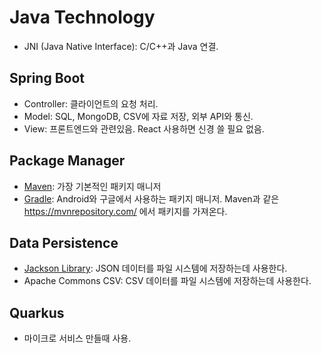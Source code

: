 # Java Technology
- JNI (Java Native Interface): C/C++과 Java 연결.

## Spring Boot
- Controller: 클라이언트의 요청 처리.
- Model: SQL, MongoDB, CSV에 자료 저장, 외부 API와 통신.
- View: 프론트엔드와 관련있음. React 사용하면 신경 쓸 필요 없음.

## Package Manager
- [Maven](Maven): 가장 기본적인 패키지 매니저
- [Gradle](Gradle): Android와 구글에서 사용하는 패키지 매니저. Maven과 같은 https://mvnrepository.com/ 에서 패키지를 가져온다.

## Data Persistence
- [Jackson Library](Jackson): JSON 데이터를 파일 시스템에 저장하는데 사용한다.
- Apache Commons CSV: CSV 데이터를 파일 시스템에 저장하는데 사용한다.

## Quarkus
- 마이크로 서비스 만들때 사용.
